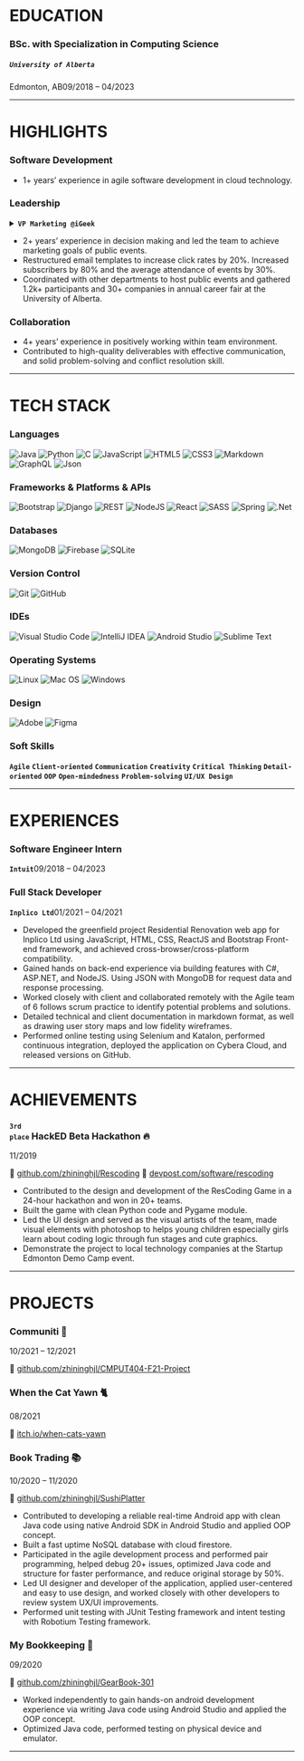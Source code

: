# EDUCATION 

<h3>BSc. with Specialization in Computing Science</h3>

<h5><code>University of Alberta</code></h5>

<p>Edmonton, AB<span class="text-right">09/2018 – 04/2023</span></p>

---

# HIGHLIGHTS

### Software Development

* 1+ years’ experience in agile software development in cloud technology.

### Leadership

<details class="collapsed">
  <summary>
    <strong><code>VP Marketing @iGeek</code></strong>
  </summary>
  <p class="warn">iGeek is one of the largest technology student group at the University of Alberta that focus on the education and career building of young innovator in STEM.</p>
</details>

* 2+ years’ experience in decision making and led the team to achieve marketing goals of public events.
* Restructured email templates to increase click rates by 20%. Increased subscribers by 80% and the average attendance of events by 30%.
* Coordinated with other departments to host public events and gathered 1.2k+ participants and 30+ companies in annual career fair at the University of Alberta.

### Collaboration

* 4+ years’ experience in positively working within team environment.
* Contributed to high-quality deliverables with effective communication, and solid problem-solving and conflict resolution skill.

---

# TECH STACK

### Languages

![Java](https://img.shields.io/badge/java-%23ED8B00.svg?style=for-the-badge&logo=java&logoColor=white)
![Python](https://img.shields.io/badge/python-3670A0?style=for-the-badge&logo=python&logoColor=white)
![C](https://img.shields.io/badge/c-%2300599C.svg?style=for-the-badge&logo=c&logoColor=white)
![JavaScript](https://img.shields.io/badge/javascript-%23F7DF1E.svg?style=for-the-badge&logo=javascript&logoColor=black)
![HTML5](https://img.shields.io/badge/html5-%23E34F26.svg?style=for-the-badge&logo=html5&logoColor=white)
![CSS3](https://img.shields.io/badge/css3-%231572B6.svg?style=for-the-badge&logo=css3&logoColor=white)
![Markdown](https://img.shields.io/badge/markdown-%23000000.svg?style=for-the-badge&logo=markdown&logoColor=white)
![GraphQL](https://img.shields.io/badge/-GraphQL-E10098?style=for-the-badge&logo=graphql&logoColor=white)
![Json](https://img.shields.io/badge/json-%23000000.svg?style=for-the-badge&logo=json&logoColor=white)

### Frameworks & Platforms & APIs

![Bootstrap](https://img.shields.io/badge/bootstrap-%23563D7C.svg?style=for-the-badge&logo=bootstrap&logoColor=white)
![Django](https://img.shields.io/badge/django-%23092E20.svg?style=for-the-badge&logo=django&logoColor=white)
![REST](https://img.shields.io/badge/REST-ff1709?style=for-the-badge&color=ff1709)
![NodeJS](https://img.shields.io/badge/node.js-6DA55F?style=for-the-badge&logo=node.js&logoColor=white)
![React](https://img.shields.io/badge/react-%2361DAFB.svg?style=for-the-badge&logo=react&logoColor=black)
![SASS](https://img.shields.io/badge/SASS-hotpink.svg?style=for-the-badge&logo=SASS&logoColor=white)
![Spring](https://img.shields.io/badge/spring-%236DB33F.svg?style=for-the-badge&logo=spring&logoColor=white)
![.Net](https://img.shields.io/badge/.NET-5C2D91?style=for-the-badge&logo=.net&logoColor=white)

### Databases

![MongoDB](https://img.shields.io/badge/MongoDB-%234ea94b.svg?style=for-the-badge&logo=mongodb&logoColor=white)
![Firebase](https://img.shields.io/badge/firebase-039BE5.svg?style=for-the-badge&logo=firebase)
![SQLite](https://img.shields.io/badge/sqlite-%2307405e.svg?style=for-the-badge&logo=sqlite&logoColor=white)

### Version Control

![Git](https://img.shields.io/badge/git-%23F05033.svg?style=for-the-badge&logo=git&logoColor=white)
![GitHub](https://img.shields.io/badge/github-%23121011.svg?style=for-the-badge&logo=github&logoColor=white)

### IDEs

![Visual Studio Code](https://img.shields.io/badge/Visual%20Studio%20Code-0078d7.svg?style=for-the-badge&logo=visual-studio-code&logoColor=white)
![IntelliJ IDEA](https://img.shields.io/badge/IntelliJ%20IDEA-000000.svg?style=for-the-badge&logo=intellij-idea&logoColor=white)
![Android Studio](https://img.shields.io/badge/Android%20Studio-3DDC84.svg?style=for-the-badge&logo=android-studio&logoColor=white)
![Sublime Text](https://img.shields.io/badge/sublime%20text-%23575757.svg?style=for-the-badge&logo=sublime-text&logoColor=important)

### Operating Systems

![Linux](https://img.shields.io/badge/Linux-FCC624?style=for-the-badge&logo=linux&logoColor=black)
![Mac OS](https://img.shields.io/badge/mac%20os-000000?style=for-the-badge&logo=apple&logoColor=F0F0F0)
![Windows](https://img.shields.io/badge/Windows-0078D6?style=for-the-badge&logo=windows&logoColor=white)

### Design

![Adobe](https://img.shields.io/badge/adobe-%23FF0000.svg?style=for-the-badge&logo=adobe&logoColor=white)
![Figma](https://img.shields.io/badge/figma-%23F24E1E.svg?style=for-the-badge&logo=figma&logoColor=white)

### Soft Skills

**`Agile`**
**`Client-oriented`**
**`Communication`**
**`Creativity`**
**`Critical Thinking`**
**`Detail-oriented`**
**`OOP`**
**`Open-mindedness`**
**`Problem-solving`**
**`UI/UX Design`**

---

# EXPERIENCES

### Software Engineer Intern

<p><strong><code>Intuit</code></strong><span class="text-right">09/2018 – 04/2023</span></p>

### Full Stack Developer

<p><strong><code>Inplico Ltd</code></strong><span class="text-right">01/2021 – 04/2021</span></p>

* Developed the greenfield project Residential Renovation web app for Inplico Ltd using JavaScript, HTML, CSS, ReactJS and Bootstrap Front-end framework, and achieved cross-browser/cross-platform compatibility.
* Gained hands on back-end experience via building features with C#, ASP.NET, and NodeJS. Using JSON with MongoDB for request data and response processing.
* Worked closely with client and collaborated remotely with the Agile team of 6 follows scrum practice to identify potential problems and solutions.
* Detailed technical and client documentation in markdown format, as well as drawing user story maps and low fidelity wireframes.
* Performed online testing using Selenium and Katalon, performed continuous integration, deployed the application on Cybera Cloud, and released versions on GitHub.

---

# ACHIEVEMENTS

### <small><code>3rd place</code></small> HackED Beta Hackathon &#128293;

<p><span class="text-right">11/2019</span></p>

&#128279; [github.com/zhininghjl/Rescoding](https://www.github.com/zhininghjl/Rescoding) 
&#128279; [devpost.com/software/rescoding](https://www.devpost.com/software/rescoding)

* Contributed to the design and development of the ResCoding Game in a 24-hour hackathon and won in 20+ teams.
* Built the game with clean Python code and Pygame module.
* Led the UI design and served as the visual artists of the team, made visual
elements with photoshop to helps young children especially girls learn about coding logic through fun stages and cute graphics.
* Demonstrate the project to local technology companies at the Startup Edmonton Demo Camp event.

---

# PROJECTS

### Communiti &#127751;

<p><span class="text-right">10/2021 – 12/2021</span></p>

&#128279; [github.com/zhininghjl/CMPUT404-F21-Project](https://github.com/zhininghjl/CMPUT404-F21-Project)

### When the Cat Yawn &#128008;

<p><span class="text-right">08/2021</span></p>

&#128279; [itch.io/when-cats-yawn](https://thecatinbox.itch.io/when-cats-yawn)

### Book Trading &#128218;

<p><span class="text-right">10/2020 – 11/2020</span></p>

&#128279; [github.com/zhininghjl/SushiPlatter](https://www.github.com/zhininghjl/SushiPlatter)

* Contributed to developing a reliable real-time Android app with clean Java
code using native Android SDK in Android Studio and applied OOP concept.
* Built a fast uptime NoSQL database with cloud firestore.
* Participated in the agile development process and performed pair
programming, helped debug 20+ issues, optimized Java code and structure
for faster performance, and reduce original storage by 50%.
* Led UI designer and developer of the application, applied user-centered
and easy to use design, and worked closely with other developers to
review system UX/UI improvements.
* Performed unit testing with JUnit Testing framework and intent testing
with Robotium Testing framework.

### My Bookkeeping &#129534;

<p><span class="text-right">09/2020</span></p>

&#128279; [github.com/zhininghjl/GearBook-301](https://www.github.com/zhininghjl/GearBook-301)

* Worked independently to gain hands-on android development experience
via writing Java code using Android Studio and applied the OOP concept.
* Optimized Java code, performed testing on physical device and emulator.

---
